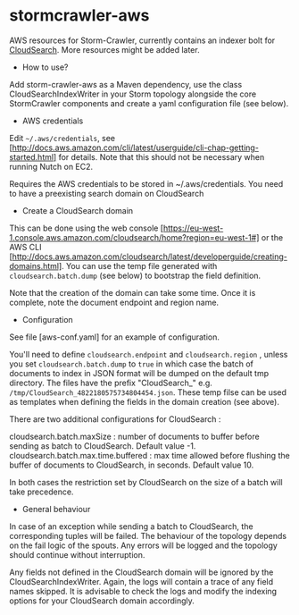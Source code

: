 stormcrawler-aws
================================

AWS resources for Storm-Crawler, currently contains an indexer bolt for [CloudSearch](https://aws.amazon.com/cloudsearch/). More resources might be added later.

* How to use?

Add storm-crawler-aws as a Maven dependency, use the class CloudSearchIndexWriter in your Storm topology alongside the core StormCrawler components and create a yaml configuration file (see below).

* AWS credentials 

Edit `~/.aws/credentials`, see [http://docs.aws.amazon.com/cli/latest/userguide/cli-chap-getting-started.html] for details. Note that this should not be necessary when running Nutch on EC2.

Requires the AWS credentials to be stored in ~/.aws/credentials. You need to have a preexisting search domain on CloudSearch 

* Create a CloudSearch domain

This can be done using the web console [https://eu-west-1.console.aws.amazon.com/cloudsearch/home?region=eu-west-1#] or the AWS CLI [http://docs.aws.amazon.com/cloudsearch/latest/developerguide/creating-domains.html]. You can use the temp file generated with `cloudsearch.batch.dump` (see below) to bootstrap the field definition. 

Note that the creation of the domain can take some time. Once it is complete, note the document endpoint and region name.

* Configuration

See file [aws-conf.yaml] for an example of configuration. 

You'll need to define `cloudsearch.endpoint` and `cloudsearch.region` , unless you set `cloudsearch.batch.dump` to `true` in which case the batch of documents to index in JSON format will be dumped on the default tmp directory. The files have the prefix "CloudSearch_" e.g. `/tmp/CloudSearch_4822180575734804454.json`. These temp filse can be used as templates when defining the fields in the domain creation (see above).

There are two additional configurations for CloudSearch \:

cloudsearch.batch.maxSize \: number of documents to buffer before sending as batch to CloudSearch. Default value -1.
cloudsearch.batch.max.time.buffered \: max time allowed before flushing the buffer of documents to CloudSearch, in seconds. Default value 10.

In both cases the restriction set by CloudSearch on the size of a batch will take precedence. 
  
* General behaviour

In case of an exception while sending a batch to CloudSearch, the corresponding tuples will be failed. The behaviour of the topology depends on the fail logic of the spouts. Any errors will be logged and the topology should continue without interruption.

Any fields not defined in the CloudSearch domain will be ignored by the CloudSearchIndexWriter. Again, the logs will contain a trace of any field names skipped. It is advisable to check the logs and modify the indexing options for your CloudSearch domain accordingly.

